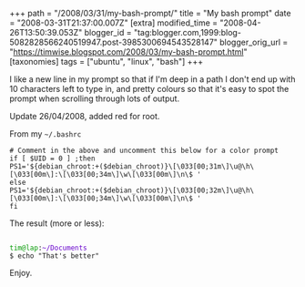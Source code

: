 +++
path = "/2008/03/31/my-bash-prompt/"
title = "My bash prompt"
date = "2008-03-31T21:37:00.007Z"
[extra]
modified_time = "2008-04-26T13:50:39.053Z"
blogger_id = "tag:blogger.com,1999:blog-5082828566240519947.post-3985300694543528147"
blogger_orig_url = "https://timwise.blogspot.com/2008/03/my-bash-prompt.html"
[taxonomies]
tags = ["ubuntu", "linux", "bash"]
+++

I like a new line in my prompt so that if I'm deep in a path I don't end up
with 10 characters left to type in, and pretty colours so that it's easy to
spot the prompt when scrolling through lots of output.

Update 26/04/2008, added red for root.

From my `~/.bashrc`

    # Comment in the above and uncomment this below for a color prompt
    if [ $UID = 0 ] ;then
    PS1='${debian_chroot:+($debian_chroot)}\[\033[00;31m\]\u@\h\[\033[00m\]:\[\033[00;34m\]\w\[\033[00m\]\n\$ '
    else
    PS1='${debian_chroot:+($debian_chroot)}\[\033[00;32m\]\u@\h\[\033[00m\]:\[\033[00;34m\]\w\[\033[00m\]\n\$ '
    fi

The result (more or less):

<div>
<code>
<span style="color: rgb(0, 153, 0);">tim@lap</span>:<span style="color: rgb(102, 0, 204);">~/Documents</span>
$ echo "That's better"
</code>
</div>

Enjoy.

